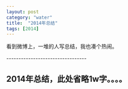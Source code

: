 ```yaml
---
layout: post
category: "water"
title:  "2014年总结"
tags: [2014]
---
```


看到微博上，一堆的人写总结，我也凑个热闹。

\-\-\-\-\-\-\-\-\-\-\-\-\-\-\-\-\-\-\-\-\-\-\-\-\-\-\-\-\-\-\-\-\-

2014年总结，此处省略1w字。。。。
-----------